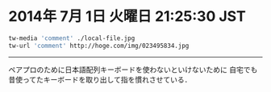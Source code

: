 2014年  7月  1日 火曜日 21:25:30 JST
===

<script src="https://gist.github.com/cympfh/6bf99876690c527f0dd8.js"></script>

```bash
tw-media 'comment' ./local-file.jpg
tw-url 'comment' http://hoge.com/img/023495834.jpg
```

---

ペアプロのために日本語配列キーボードを使わないといけないために
自宅でも昔使ってたキーボードを取り出して指を慣れさせている．

